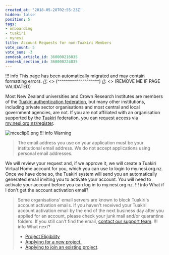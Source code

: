 ```yaml
---
created_at: '2018-05-28T02:55:23Z'
hidden: false
position: 5
tags:
- onboarding
- tuakiri
- mynesi
title: Account Requests for non-Tuakiri Members
vote_count: 5
vote_sum: -3
zendesk_article_id: 360000216035
zendesk_section_id: 360000224835
---
```




[//]: <> (REMOVE ME IF PAGE VALIDATED)
[//]: <> (vvvvvvvvvvvvvvvvvvvv)
!!! info
    This page has been automatically migrated and may contain formatting errors.
[//]: <> (^^^^^^^^^^^^^^^^^^^^)
[//]: <> (REMOVE ME IF PAGE VALIDATED)

Most New Zealand universities and Crown Research Institutes are members
of the [Tuakiri authentication
federation](https://www.reannz.co.nz/products-and-services/tuakiri/join/),
but many other institutions, including private sector organisations and
most central and local government agencies, are not. If you are not
affiliated with an organisation supported by the
[Tuakiri](https://www.reannz.co.nz/products-and-services/tuakiri/)
federation, you can request access via
[my.nesi.org.nz/register](https://my.nesi.org.nz/register).

![mceclip0.png](https://support.nesi.org.nz/hc/article_attachments/360007179015/mceclip0.png)
!!! info Warning
>
> The email address you use on your application must be your
> institutional email address. We do not accept applications using
> personal email addresses.

We will review your request and, if we approve it, we will create a
Tuakiri Virtual Home account for you, which you can use to login to
my.nesi.org.nz. Once we have done so, the Tuakiri system will send you
an automatically generated email inviting you to activate your account.
You will need to activate your account before you can log in to
my.nesi.org.nz.
!!! info What if I don't get the account activation email?
>
> Some organisations' email servers are known to block Tuakiri's account
> activation emails. If you haven't received your Tuakiri account
> activation email by the end of the next business day after you applied
> for an account, please check your junk mail and/or quarantine folders.
> If you still can't find the email, [contact our support
> team](https://support.nesi.org.nz/hc/requests/new).
!!! info What next?
>
> -   [Project
>     Eligibility](https://support.nesi.org.nz/hc/en-gb/articles/360000925176-Project-Eligibility)
> -   [Applying for a new
>     project.](https://support.nesi.org.nz/hc/en-gb/articles/360000174976-Applying-for-a-NeSI-project)
> -   [Applying to join an existing
>     project](https://support.nesi.org.nz/hc/en-gb/articles/360000693896).
